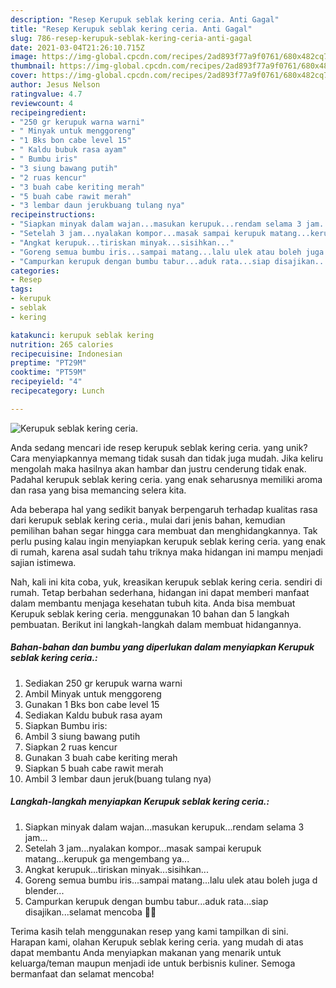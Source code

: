 ```yaml
---
description: "Resep Kerupuk seblak kering ceria. Anti Gagal"
title: "Resep Kerupuk seblak kering ceria. Anti Gagal"
slug: 786-resep-kerupuk-seblak-kering-ceria-anti-gagal
date: 2021-03-04T21:26:10.715Z
image: https://img-global.cpcdn.com/recipes/2ad893f77a9f0761/680x482cq70/kerupuk-seblak-kering-ceria-foto-resep-utama.jpg
thumbnail: https://img-global.cpcdn.com/recipes/2ad893f77a9f0761/680x482cq70/kerupuk-seblak-kering-ceria-foto-resep-utama.jpg
cover: https://img-global.cpcdn.com/recipes/2ad893f77a9f0761/680x482cq70/kerupuk-seblak-kering-ceria-foto-resep-utama.jpg
author: Jesus Nelson
ratingvalue: 4.7
reviewcount: 4
recipeingredient:
- "250 gr kerupuk warna warni"
- " Minyak untuk menggoreng"
- "1 Bks bon cabe level 15"
- " Kaldu bubuk rasa ayam"
- " Bumbu iris"
- "3 siung bawang putih"
- "2 ruas kencur"
- "3 buah cabe keriting merah"
- "5 buah cabe rawit merah"
- "3 lembar daun jerukbuang tulang nya"
recipeinstructions:
- "Siapkan minyak dalam wajan...masukan kerupuk...rendam selama 3 jam..."
- "Setelah 3 jam...nyalakan kompor...masak sampai kerupuk matang...kerupuk ga mengembang ya..."
- "Angkat kerupuk...tiriskan minyak...sisihkan..."
- "Goreng semua bumbu iris...sampai matang...lalu ulek atau boleh juga d blender..."
- "Campurkan kerupuk dengan bumbu tabur...aduk rata...siap disajikan...selamat mencoba 🤗💐"
categories:
- Resep
tags:
- kerupuk
- seblak
- kering

katakunci: kerupuk seblak kering 
nutrition: 265 calories
recipecuisine: Indonesian
preptime: "PT29M"
cooktime: "PT59M"
recipeyield: "4"
recipecategory: Lunch

---
```



![Kerupuk seblak kering ceria.](https://img-global.cpcdn.com/recipes/2ad893f77a9f0761/680x482cq70/kerupuk-seblak-kering-ceria-foto-resep-utama.jpg)

Anda sedang mencari ide resep kerupuk seblak kering ceria. yang unik? Cara menyiapkannya memang tidak susah dan tidak juga mudah. Jika keliru mengolah maka hasilnya akan hambar dan justru cenderung tidak enak. Padahal kerupuk seblak kering ceria. yang enak seharusnya memiliki aroma dan rasa yang bisa memancing selera kita.



Ada beberapa hal yang sedikit banyak berpengaruh terhadap kualitas rasa dari kerupuk seblak kering ceria., mulai dari jenis bahan, kemudian pemilihan bahan segar hingga cara membuat dan menghidangkannya. Tak perlu pusing kalau ingin menyiapkan kerupuk seblak kering ceria. yang enak di rumah, karena asal sudah tahu triknya maka hidangan ini mampu menjadi sajian istimewa.


Nah, kali ini kita coba, yuk, kreasikan kerupuk seblak kering ceria. sendiri di rumah. Tetap berbahan sederhana, hidangan ini dapat memberi manfaat dalam membantu menjaga kesehatan tubuh kita. Anda bisa membuat Kerupuk seblak kering ceria. menggunakan 10 bahan dan 5 langkah pembuatan. Berikut ini langkah-langkah dalam membuat hidangannya.

<!--inarticleads1-->

##### Bahan-bahan dan bumbu yang diperlukan dalam menyiapkan Kerupuk seblak kering ceria.:

1. Sediakan 250 gr kerupuk warna warni
1. Ambil  Minyak untuk menggoreng
1. Gunakan 1 Bks bon cabe level 15
1. Sediakan  Kaldu bubuk rasa ayam
1. Siapkan  Bumbu iris:
1. Ambil 3 siung bawang putih
1. Siapkan 2 ruas kencur
1. Gunakan 3 buah cabe keriting merah
1. Siapkan 5 buah cabe rawit merah
1. Ambil 3 lembar daun jeruk(buang tulang nya)




<!--inarticleads2-->

##### Langkah-langkah menyiapkan Kerupuk seblak kering ceria.:

1. Siapkan minyak dalam wajan...masukan kerupuk...rendam selama 3 jam...
1. Setelah 3 jam...nyalakan kompor...masak sampai kerupuk matang...kerupuk ga mengembang ya...
1. Angkat kerupuk...tiriskan minyak...sisihkan...
1. Goreng semua bumbu iris...sampai matang...lalu ulek atau boleh juga d blender...
1. Campurkan kerupuk dengan bumbu tabur...aduk rata...siap disajikan...selamat mencoba 🤗💐




Terima kasih telah menggunakan resep yang kami tampilkan di sini. Harapan kami, olahan Kerupuk seblak kering ceria. yang mudah di atas dapat membantu Anda menyiapkan makanan yang menarik untuk keluarga/teman maupun menjadi ide untuk berbisnis kuliner. Semoga bermanfaat dan selamat mencoba!
